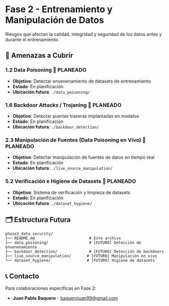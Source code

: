 # Fase 2 - Entrenamiento y Manipulación de Datos

Riesgos que afectan la calidad, integridad y seguridad de los datos antes y durante el entrenamiento.

## 🎯 Amenazas a Cubrir

### 1.2 Data Poisoning 📝 **PLANEADO**
- **Objetivo**: Detectar envenenamiento de datasets de entrenamiento
- **Estado**: En planificación
- **Ubicación futura**: `./data_poisoning/`

### 1.6 Backdoor Attacks / Trojaning 📝 **PLANEADO**
- **Objetivo**: Detectar puertas traseras implantadas en modelos
- **Estado**: En planificación  
- **Ubicación futura**: `./backdoor_detection/`

### 2.3 Manipulación de Fuentes (Data Poisoning en Vivo) 📝 **PLANEADO**
- **Objetivo**: Detectar manipulación de fuentes de datos en tiempo real
- **Estado**: En planificación
- **Ubicación futura**: `./live_source_manipulation/`

### 5.2 Verificación e Higiene de Datasets 📝 **PLANEADO**
- **Objetivo**: Sistema de verificación y limpieza de datasets
- **Estado**: En planificación
- **Ubicación futura**: `./dataset_hygiene/`

## 🗂️ Estructura Futura

```
phase2_data_security/
├── README.md                        # Este archivo
├── data_poisoning/                  # [FUTURO] Detección de envenenamiento
├── backdoor_detection/              # [FUTURO] Detección de backdoors  
├── live_source_manipulation/       # [FUTURO] Manipulación en vivo
└── dataset_hygiene/                # [FUTURO] Higiene de datasets
```

## 📞 Contacto

Para colaboraciones específicas en Fase 2:
- **Juan Pablo Baquero** - baquerojuan99@gmail.com
